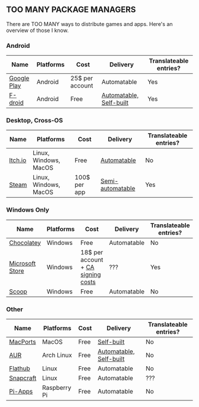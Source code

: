 ## TOO MANY PACKAGE MANAGERS

There are TOO MANY ways to distribute games and apps. Here's an overview of those I know.


### Android

| Name    | Platforms | Cost | Delivery | Translateable entries? |
| -------- | ------- | --- | --- | --- | 
| [Google Play](https://play.google.com/) | Android | 25$ per account | Automatable | Yes |
| [F-droid](https://f-droid.org) | Android | Free | [Automatable, Self-built](https://monitor.f-droid.org/builds "F-Droid has its own builds and its own release schedule, it recognizes Fastlane data in your repo to trigger builds") | Yes |

### Desktop, Cross-OS

| Name    | Platforms | Cost | Delivery | Translateable entries? |
| -------- | ------- | --- | --- | --- | 
| [Itch.io](https://itch.io/)  | Linux, Windows, MacOS | Free | [Automatable](https://itch.io/docs/butler/) | No | 
| [Steam](https://store.steampowered.com/) | Linux, Windows, MacOS | 100$ per app | [Semi-automatable](## "You can automate uploading to non-release tracks, but release tracks require manual intervention") | Yes | 

### Windows Only

| Name    | Platforms | Cost | Delivery | Translateable entries? |
| -------- | ------- | --- | --- | --- | 
| [Chocolatey](https://chocolatey.org/) | Windows | Free | Automatable | No |
| [Microsoft Store](https://apps.microsoft.com) | Windows | 18$ per account + [CA signing costs](## "Section 10.2.9 of Microrosft store policies - https://learn.microsoft.com/en-us/windows/apps/publish/store-policies - requires a CA signed to a trusted root, which costs money per release")  | ??? | Yes |
| [Scoop](https://scoop.sh/) | Windows | Free | Automatable | No |

### Other


| Name    | Platforms | Cost | Delivery | Translateable entries? |
| -------- | ------- | --- | --- | --- | 
| [MacPorts](https://ports.macports.org/) | MacOS | Free | [Self-built](https://ports.macports.org/all_builds/ "I'm not entirely sure how MacPorts decides when to build") | No |
| [AUR](https://aur.archlinux.org/packages) | Arch Linux | Free | [Automatable, Self-built](## "The AUR PKGBUILD can be updated via CD, the package itself will be built by AUR") | No |
| [Flathub](https://flathub.org/) | Linux | Free | Automatable | No |
| [Snapcraft](https://snapcraft.io/store) | Linux | Free | Automatable | ??? |
| [Pi-Apps](https://pi-apps.io/) | Raspberry Pi | Free | Automatable | No |
